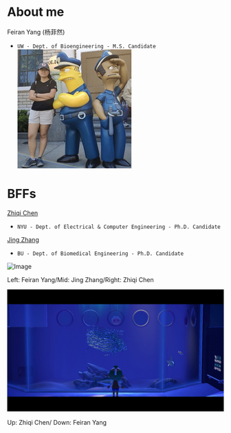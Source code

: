 # About me

Feiran Yang (杨菲然)
- `UW - Dept. of Bioengineering - M.S. Candidate`
![Image](32.jpg)

# BFFs

[Zhiqi Chen](https://zhiqiiiiiii.github.io/)
- `NYU - Dept. of Electrical & Computer Engineering - Ph.D. Candidate`

[Jing Zhang](https://jingzhang2011.wordpress.com/about/)
- `BU - Dept. of Biomedical Engineering - Ph.D. Candidate`



![Image](731178765.jpg)

Left: Feiran Yang/Mid: Jing Zhang/Right: Zhiqi Chen 

![Image](1179216468.jpg)

Up: Zhiqi Chen/ Down: Feiran Yang
